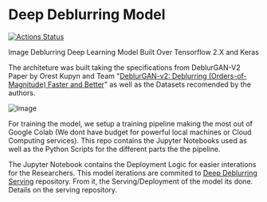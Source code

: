 # Deep Deblurring Model
[![Actions Status](https://github.com/elpapi42/deep-deblurring-model/workflows/testdeblurrer/badge.svg)](https://github.com/elpapi42/deep-deblurring-model/actions)

Image Deblurring Deep Learning Model Built Over Tensorflow 2.X and Keras

The architeture was built taking the specifications from DeblurGAN-V2 Paper by Orest Kupyn and Team "[DeblurGAN-v2: Deblurring (Orders-of-Magnitude) Faster and Better](https://arxiv.org/abs/1908.03826)" as well as the Datasets recomended by the authors.

![Image](https://github.com/TAMU-VITA/DeblurGANv2/blob/master/doc_images/pipeline.jpg "architecture")

For training the model, we setup a training pipeline making the most out of Google Colab (We dont have budget for powerful local machines or Cloud Computing services). This repo contains the Jupyter Notebooks used as well as the Python Scripts for the different parts the the pipeline.

The Jupyter Notebook contains the Deployment Logic for easier interations for the Researchers. This model iterations are commited to [Deep Deblurring Serving](https://github.com/ElPapi42/deep-deblurring-serving) repository. From it, the Serving/Deployment of the model its done. Details on the serving repository.
